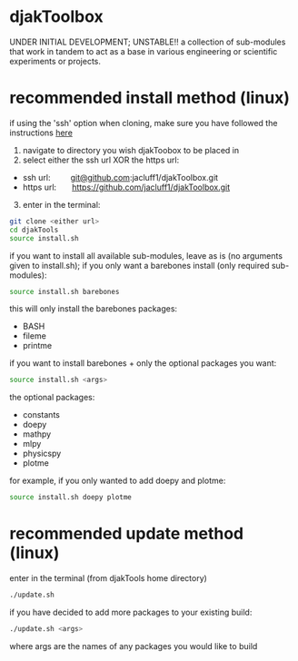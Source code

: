 # djakToolbox
UNDER INITIAL DEVELOPMENT; UNSTABLE!! a collection of sub-modules that work in tandem to act as a base in various engineering or scientific experiments or projects.

recommended install method (linux)
==================================
if using the 'ssh' option when cloning, make sure you have followed the instructions [here](https://zzpanqing.github.io/2017/02/28/github-push-without-username-and-password.html)

1. navigate to directory you wish djakToobox to be placed in  
2. select either the ssh url XOR the https url:  
  * ssh url: &nbsp; &nbsp; &nbsp; &nbsp; git@github.com:jacluff1/djakToolbox.git  
  * https url: &nbsp; &nbsp; &nbsp; https://github.com/jacluff1/djakToolbox.git  
3. enter in the terminal:  
```bash
git clone <either url>
cd djakTools
source install.sh
```

if you want to install all available sub-modules, leave as is (no arguments given to install.sh); if you only want a barebones install (only required sub-modules):
```bash
source install.sh barebones
```
this will only install the barebones packages:
* BASH  
* fileme  
* printme  

if you want to install barebones + only the optional packages you want:
```bash
source install.sh <args>
```
the optional packages:
* constants  
* doepy  
* mathpy  
* mlpy  
* physicspy  
* plotme  

for example, if you only wanted to add doepy and plotme:
```bash
source install.sh doepy plotme
```

recommended update method (linux)
=================================
enter in the terminal (from djakTools home directory)
```bash
./update.sh
```
if you have decided to add more packages to your existing build:
```bash
./update.sh <args>
```
where args are the names of any packages you would like to build 
